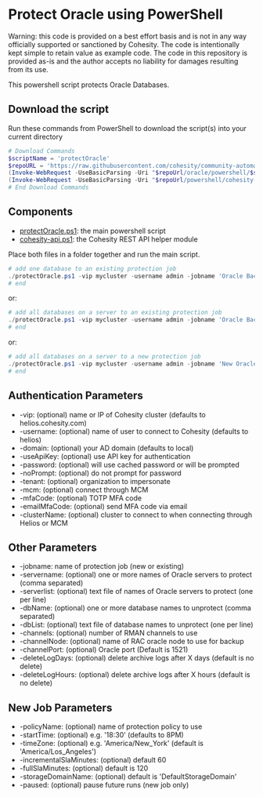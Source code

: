 # Protect Oracle using PowerShell

Warning: this code is provided on a best effort basis and is not in any way officially supported or sanctioned by Cohesity. The code is intentionally kept simple to retain value as example code. The code in this repository is provided as-is and the author accepts no liability for damages resulting from its use.

This powershell script protects Oracle Databases.

## Download the script

Run these commands from PowerShell to download the script(s) into your current directory

```powershell
# Download Commands
$scriptName = 'protectOracle'
$repoURL = 'https://raw.githubusercontent.com/cohesity/community-automation-samples/main'
(Invoke-WebRequest -UseBasicParsing -Uri "$repoUrl/oracle/powershell/$scriptName/$scriptName.ps1").content | Out-File "$scriptName.ps1"; (Get-Content "$scriptName.ps1") | Set-Content "$scriptName.ps1"
(Invoke-WebRequest -UseBasicParsing -Uri "$repoUrl/powershell/cohesity-api/cohesity-api.ps1").content | Out-File cohesity-api.ps1; (Get-Content cohesity-api.ps1) | Set-Content cohesity-api.ps1
# End Download Commands
```

## Components

* [protectOracle.ps1](https://raw.githubusercontent.com/cohesity/community-automation-samples/main/oracle/powershell/protectOracle/protectOracle.ps1): the main powershell script
* [cohesity-api.ps1](https://raw.githubusercontent.com/cohesity/community-automation-samples/main/powershell/cohesity-api/cohesity-api.ps1): the Cohesity REST API helper module

Place both files in a folder together and run the main script.

```powershell
# add one database to an existing protection job
./protectOracle.ps1 -vip mycluster -username admin -jobname 'Oracle Backup' -servervmname oracle1.mydomain.net -dbname myDB
# end
```

or:

```powershell
# add all databases on a server to an existing protection job
./protectOracle.ps1 -vip mycluster -username admin -jobname 'Oracle Backup' -servervmname oracle1.mydomain.net
# end
```

or:

```powershell
# add all databases on a server to a new protection job
./protectOracle.ps1 -vip mycluster -username admin -jobname 'New Oracle Backup' -policyname 'My Policy' -servername oracle1.mydomain.net
# end
```

## Authentication Parameters

* -vip: (optional) name or IP of Cohesity cluster (defaults to helios.cohesity.com)
* -username: (optional) name of user to connect to Cohesity (defaults to helios)
* -domain: (optional) your AD domain (defaults to local)
* -useApiKey: (optional) use API key for authentication
* -password: (optional) will use cached password or will be prompted
* -noPrompt: (optional) do not prompt for password
* -tenant: (optional) organization to impersonate
* -mcm: (optional) connect through MCM
* -mfaCode: (optional) TOTP MFA code
* -emailMfaCode: (optional) send MFA code via email
* -clusterName: (optional) cluster to connect to when connecting through Helios or MCM

## Other Parameters

* -jobname: name of protection job (new or existing)
* -servername: (optional) one or more names of Oracle servers to protect (comma separated)
* -serverlist: (optional) text file of names of Oracle servers to protect (one per line)
* -dbName: (optional) one or more database names to unprotect (comma separated)
* -dbList: (optional) text file of database names to unprotect (one per line)
* -channels: (optional) number of RMAN channels to use
* -channelNode: (optional) name of RAC oracle node to use for backup
* -channelPort: (optional) Oracle port (Default is 1521)
* -deleteLogDays: (optional) delete archive logs after X days (default is no delete)
* -deleteLogHours: (optional) delete archive logs after X hours (default is no delete)

## New Job Parameters

* -policyName: (optional) name of protection policy to use
* -startTime: (optional) e.g. '18:30' (defaults to 8PM)
* -timeZone: (optional) e.g. 'America/New_York' (default is 'America/Los_Angeles')
* -incrementalSlaMinutes: (optional) default 60
* -fullSlaMinutes: (optional) default is 120
* -storageDomainName: (optional) default is 'DefaultStorageDomain'
* -paused: (optional) pause future runs (new job only)
